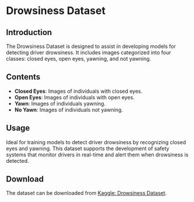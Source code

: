 # Drowsiness Dataset

## Introduction

The Drowsiness Dataset is designed to assist in developing models for detecting driver drowsiness. It includes images categorized into four classes: closed eyes, open eyes, yawning, and not yawning.

## Contents

- **Closed Eyes**: Images of individuals with closed eyes.
- **Open Eyes**: Images of individuals with open eyes.
- **Yawn**: Images of individuals yawning.
- **No Yawn**: Images of individuals not yawning.

## Usage

Ideal for training models to detect driver drowsiness by recognizing closed eyes and yawning. This dataset supports the development of safety systems that monitor drivers in real-time and alert them when drowsiness is detected.

## Download

The dataset can be downloaded from [Kaggle: Drowsiness Dataset](https://www.kaggle.com/datasets/dheerajperumandla/drowsiness-dataset/data).
